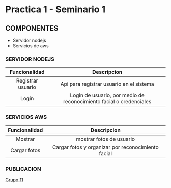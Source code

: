 # Practica 1 - Seminario 1

## COMPONENTES 
* Servidor nodejs
* Servicios de aws

### SERVIDOR NODEJS

|Funcionalidad|Descripcion|
|:-----------:|:---------:|
| Registrar usuario |Api para registrar usuario en el sistema|
|Login | Login de usuario, por medio de reconocimiento facial o credenciales|

### SERVICIOS AWS

|Funcionalidad|Descripcion|
|:-----------:|:---------:|
|Mostrar|mostrar fotos de usuario|
|Cargar fotos|Cargar fotos y organizar por reconocimiento facial|

### PUBLICACION
[Grupo 11](http://bucketsitioweb11.s3-website.us-east-2.amazonaws.com)
